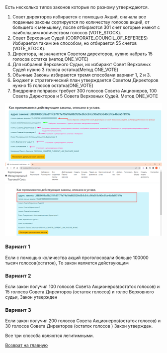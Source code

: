 Есть несколько типов законов которые по разному утверждаются.
1. Совет директоров избирается с помощью Акций, сначала все поданные законы сортируется по количеству голосов акций,
   от большего к меньшему, после отбираются 301 счет которые имеют с наибольшим количеством голосов (VOTE_STOCK).
2. Совет Верховных Судей (CORPORATE_COUNCIL_OF_REFEREES) Избирается таким же способом, но отбирается 55 счетов (VOTE_STOCK).
3. Директора, назначаются Советом директоров, нужно набрать 15 голосов остатка (метод ONE_VOTE)
4. Для избрания Верховного Судьи, их избирают Совет Верховных Судей нужно 3 голоса остатка(Метод ONE_VOTE)
5. Обычные Законы избираются тремя способами вариант 1, 2 и 3.
6. Бюджет и стратегический план утверждается Советом Директоров нужно 15 голосов остатка(ONE_VOTE)
7. Внедрение поправок требует 300 голосов Совета Акционеров, 100 Совета Директоров и 5 Совета Верховных Судей. Метод ONE_VOTE

![Голосование](../screenshots/voting.png)
![С помощью акций](../screenshots/voting-with-stock.png)
### Вариант 1
Если с помощью количества акций проголосовали больше 100000 тысяч голосов(остаток),
То закон является действующим

### Вариант 2
Если закон получил 100 голосов Совета Акционеров(остаток голосов) и
15 голосов Совета Директоров (остаток голосов) и голос Верховного судьи,
Закон утвержден

### Вариант 3
Если закон получил 200 голосов Совета Акционеров(остаток голосов)
и 30 голосов Совета Директоров (остаток голосов )
Закон утвержден.

Все три способа являются легитимными.

[Возврат на главную](../readme.md)